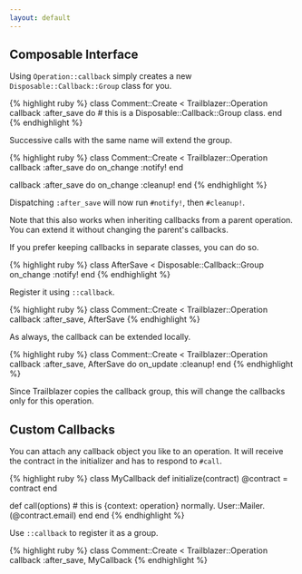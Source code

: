 ```yaml
---
layout: default
---
```


## Composable Interface

Using `Operation::callback` simply creates a new `Disposable::Callback::Group` class for you.

{% highlight ruby %}
class Comment::Create < Trailblazer::Operation
  callback :after_save do
    # this is a Disposable::Callback::Group class.
  end
{% endhighlight %}

Successive calls with the same name will extend the group.

{% highlight ruby %}
class Comment::Create < Trailblazer::Operation
  callback :after_save do
    on_change :notify!
  end

  callback :after_save do
    on_change :cleanup!
  end
{% endhighlight %}

Dispatching `:after_save` will now run `#notify!`, then `#cleanup!`.

Note that this also works when inheriting callbacks from a parent operation. You can extend it without changing the parent's callbacks.

If you prefer keeping callbacks in separate classes, you can do so.

{% highlight ruby %}
class AfterSave < Disposable::Callback::Group
  on_change :notify!
end
{% endhighlight %}

Register it using `::callback`.

{% highlight ruby %}
class Comment::Create < Trailblazer::Operation
  callback :after_save, AfterSave
{% endhighlight %}

As always, the callback can be extended locally.

{% highlight ruby %}
class Comment::Create < Trailblazer::Operation
  callback :after_save, AfterSave do
    on_update :cleanup!
  end
{% endhighlight %}

Since Trailblazer copies the callback group, this will change the callbacks only for this operation.

## Custom Callbacks

You can attach any callback object you like to an operation. It will receive the contract in the initializer and has to respond to `#call`.

{% highlight ruby %}
class MyCallback
  def initialize(contract)
    @contract = contract
  end

  def call(options) # this is {context: operation} normally.
    User::Mailer.(@contract.email)
  end
end
{% endhighlight %}

Use `::callback` to register it as a group.

{% highlight ruby %}
class Comment::Create < Trailblazer::Operation
  callback :after_save, MyCallback
{% endhighlight %}